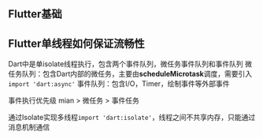 ## Flutter基础


## Flutter单线程如何保证流畅性

Dart中是单isolate线程执行，包含两个事件队列，微任务事件队列和事件队列
微任务队列：包含Dart内部的微任务，主要由**scheduleMicrotask**调度，需要引入`import 'dart:async'`
事件队列：包含I/O，Timer，绘制事件等外部事件

事件执行优先级
mian > 微任务 > 事件任务

通过Isolate实现多线程`import 'dart:isolate'`，线程之间不共享内存，只能通过消息机制通信

## 

